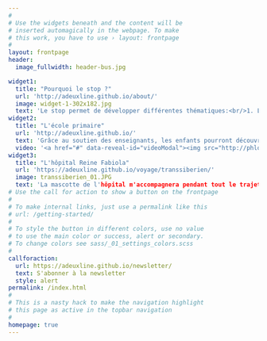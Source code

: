 ```yaml
---
#
# Use the widgets beneath and the content will be
# inserted automagically in the webpage. To make
# this work, you have to use › layout: frontpage
#
layout: frontpage
header:
  image_fullwidth: header-bus.jpg

widget1:
  title: "Pourquoi le stop ?"
  url: 'http://adeuxline.github.io/about/'
  image: widget-1-302x182.jpg
  text: 'Le stop permet de développer différentes thématiques:<br/>1. Le côté économique<br/>2. Le côté social<br/>3. Le côté écologique<br/>4. Le facteur humain'
widget2:
  title: "L'école primaire"
  url: 'http://adeuxline.github.io/'
  text: 'Grâce au soutien des enseignants, les enfants pourront découvrir et parcourir le monde avec moi.'
  video: '<a href="#" data-reveal-id="videoModal"><img src="http://phlow.github.io/feeling-responsive/images/start-video-feeling-responsive-302x182.jpg" width="302" height="182" alt=""/></a>'
widget3:
  title: "L'hôpital Reine Fabiola"
  url: 'https://adeuxline.github.io/voyage/transsiberien/'
  image: transsiberien_01.JPG
  text: 'La mascotte de l'hôpital m'accompagnera pendant tout le trajet et visitera les endroits insolites du monde.'
# Use the call for action to show a button on the frontpage
#
# To make internal links, just use a permalink like this
# url: /getting-started/
#
# To style the button in different colors, use no value
# to use the main color or success, alert or secondary.
# To change colors see sass/_01_settings_colors.scss
#
callforaction:
  url: https://adeuxline.github.io/newsletter/
  text: S'abonner à la newsletter
  style: alert
permalink: /index.html
#
# This is a nasty hack to make the navigation highlight
# this page as active in the topbar navigation
#
homepage: true
---
```

